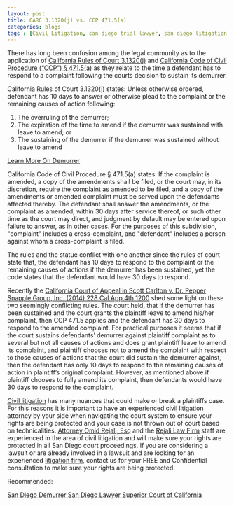 ```yaml
---
layout: post
title: CARC 3.1320(j) vs. CCP 471.5(a)
categories:	blogs
tags : [Civil Litigation, san diego trial lawyer, san diego litigation attorney, demurrers, time to respond to demurrers, san diego litigation attorney]
---
```


There has long been confusion among the legal community as to the application of <a href="http://www.courts.ca.gov/cms/rules/index.cfm?title=three&linkid=rule3_1320" target="_blank">California Rules of Court 3.1320(j)</a> and <a href="http://codes.lp.findlaw.com/cacode/CCP/3/2/6/8/s471.5" target="_blank">California Code of Civil Procedure (“CCP”) § 471.5(a)</a> as they relate to the time a defendant has to respond to a complaint following the courts decision to sustain its demurrer. 

California Rules of Court 3.1320(j) states:  Unless otherwise ordered, defendant has 10 days to answer or otherwise plead to the complaint or the remaining causes of action following:

1. The overruling of the demurrer;
2. The expiration of the time to amend if the demurrer was sustained with leave to amend; or
3. The sustaining of the demurrer if the demurrer was sustained without leave to amend

<a href="http://www.smartrules.com/guides/san-diego-mtn-demurrer/" target="_blank">Learn More On Demurrer</a>

California Code of Civil Procedure § 471.5(a) states: If the complaint is amended, a copy of the amendments shall be filed, or the court may, in its discretion, require the complaint as amended to be filed, and a copy of the amendments or amended complaint must be served upon the defendants affected thereby. The defendant shall answer the amendments, or the complaint as amended, within 30 days after service thereof, or such other time as the court may direct, and judgment by default may be entered upon failure to answer, as in other cases. For the purposes of this subdivision, "complaint" includes a cross-complaint, and "defendant" includes a person against whom a cross-complaint is filed.

The rules and the statue conflict with one another since the rules of court state that, the defendant has 10 days to respond to the complaint or the remaining causes of actions if the demurrer has been sustained, yet the code states that the defendant would have 30 days to respond.  

Recently the <a href="http://leagle.com/decision/In%20CACO%2020140815054/CARLTON%20v.%20DR.%20PEPPER%20SNAPPLE%20GROUP,%20INC" target="_blank">California Court of Appeal in Scott Carlton v. Dr. Pepper Snapple Group, Inc. (2014) 228 Cal.App.4th 1200</a> shed some light on these two seemingly conflicting rules. The court held, that if the demurrer has been sustained and the court grants the plaintiff leave to amend his/her complaint, then CCP 471.5 applies and the defendant has 30 days to respond to the amended complaint. For practical purposes it seems that if the court sustains defendants’ demurrer against plaintiff complaint as to several but not all causes of actions and does grant plaintiff leave to amend its complaint, and plaintiff chooses not to amend the complaint with respect to those causes of actions that the court did sustain the demurrer against, then the defendant has only 10 days to respond to the remaining causes of action in plaintiff’s original complaint. However, as mentioned above if plaintiff chooses to fully amend its complaint, then defendants would have 30 days to respond to the complaint. 

<a href="http://rejalilawfirm.com/practices.html" target="_blank">Civil litigation</a> has many nuances that could make or break a plaintiffs case. For this reasons it is important to have an experienced civil litigation attorney by your side when navigating the court system to ensure your rights are being protected and your case is not thrown out of court based on technicalities. <a href="http://rejalilawfirm.com/omid.html" target="_blank">Attorney Omid Rejali, Esq</a> and the <a href="http://rejalilawfirm.com/practices.html" target="_blank">Rejali Law Firm</a> staff are experienced in the area of civil litigation and will make sure your rights are protected in all San Diego court proceedings. If you are considering a lawsuit or are already involved in a lawsuit and are looking for an experienced <a href="http://www.wisegeek.com/what-is-a-litigation-firm.htm" target="_blank">litigation firm</a>, contact us for your FREE and Confidential consultation to make sure your rights are being protected. 

Recommended:

<a href="http://www.sandiegoreader.com/documents/2014/mar/26/plaintiffs-opposition-demurrer-defendant-city-san-/" target="_blank" class="btn btn-default btn-warning text-center">San Diego Demurrer <span class="glyphicon glyphicon-chevron-right"></span></a>
<a href="https://www.sdcba.org/index.cfm?pg=SanDiegoLawyer" target="_blank" class="btn btn-default btn-warning text-center">San Diego Lawyer <span class="glyphicon glyphicon-chevron-right"></span></a>
<a href="http://www.sdcourt.ca.gov/portal/page?_pageid=55,1554703&_dad=portal&_schema=PORTAL" target="_blank" class="btn btn-default btn-warning text-center">Superior Court of California <span class="glyphicon glyphicon-chevron-right"></span></a>